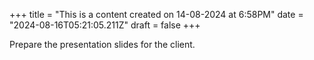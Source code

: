 +++
title = "This is a content created on 14-08-2024 at 6:58PM"
date = "2024-08-16T05:21:05.211Z"
draft = false
+++

  Prepare the presentation slides for the client.
        